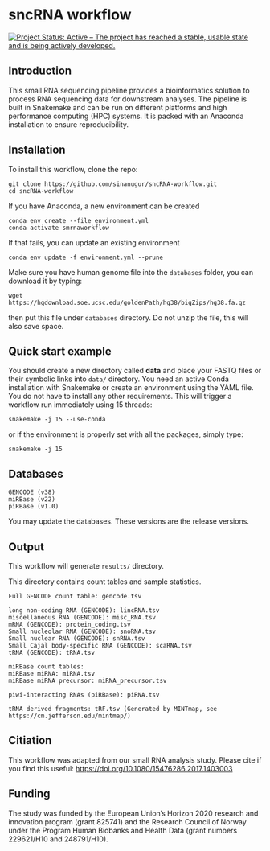 # sncRNA workflow
[![Project Status: Active – The project has reached a stable, usable state and is being actively developed.](http://www.repostatus.org/badges/latest/active.svg)](http://www.repostatus.org/#active) 

Introduction
------------

This small RNA sequencing pipeline provides a bioinformatics solution to process RNA sequencing data for downstream analyses. The pipeline is built in Snakemake and can be run on different platforms and high performance computing (HPC) systems. It is packed with an Anaconda installation to ensure reproducibility. 



Installation
------------
To install this workflow, clone the repo:

```
git clone https://github.com/sinanugur/sncRNA-workflow.git
cd sncRNA-workflow

```

If you have Anaconda, a new environment can be created

```
conda env create --file environment.yml
conda activate smrnaworkflow

```

If that fails, you can update an existing environment

```
conda env update -f environment.yml --prune
```


Make sure you have human genome file into the `databases` folder, you can download it by typing:

```
wget https://hgdownload.soe.ucsc.edu/goldenPath/hg38/bigZips/hg38.fa.gz
```

then put this file under `databases` directory. Do not unzip the file, this will also save space.

Quick start example
-------------------
You should create a new directory called __data__ and place your FASTQ files or their symbolic links into `data/` directory. You need an active Conda installation with Snakemake or create an environment using the YAML file. You do not have to install any other requirements. This will trigger a workflow run immediately using 15 threads:

```
snakemake -j 15 --use-conda
```

or if the environment is properly set with all the packages, simply type:

```
snakemake -j 15 
```


Databases
---------------------
```
GENCODE (v38)
miRBase (v22)
piRBase (v1.0)
```
You may update the databases. These versions are the release versions.

Output
------
This workflow will generate `results/` directory. 

This directory contains count tables and sample statistics.

```
Full GENCODE count table: gencode.tsv

long non-coding RNA (GENCODE): lincRNA.tsv
miscellaneous RNA (GENCODE): misc_RNA.tsv
mRNA (GENCODE): protein_coding.tsv
Small nucleolar RNA (GENCODE): snoRNA.tsv
Small nuclear RNA (GENCODE): snRNA.tsv
Small Cajal body-specific RNA (GENCODE): scaRNA.tsv
tRNA (GENCODE): tRNA.tsv

miRBase count tables:
miRBase miRNA: miRNA.tsv
miRBase miRNA precursor: miRNA_precursor.tsv

piwi-interacting RNAs (piRBase): piRNA.tsv

tRNA derived fragments: tRF.tsv (Generated by MINTmap, see https://cm.jefferson.edu/mintmap/)

```
Citiation
---------
This workflow was adapted from our small RNA analysis study. Please cite if you find this useful: https://doi.org/10.1080/15476286.2017.1403003

Funding
---------
The study was funded by the European Union’s Horizon 2020 research and innovation program (grant 825741) and the Research Council of Norway under the Program Human Biobanks and Health Data (grant numbers 229621/H10 and 248791/H10). 


